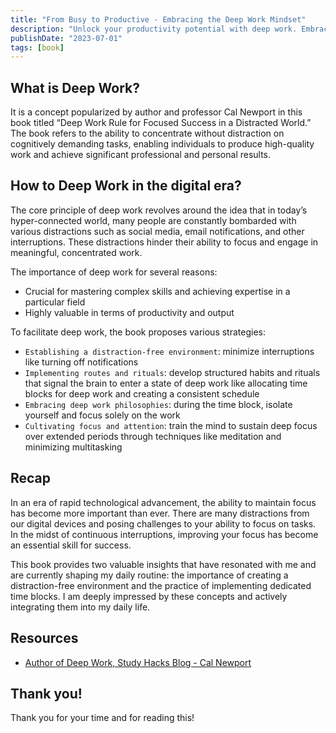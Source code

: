 ```yaml
---
title: "From Busy to Productive - Embracing the Deep Work Mindset"
description: "Unlock your productivity potential with deep work. Embrace focus, eliminate distractions, and achieve remarkable results in a distracted world."
publishDate: "2023-07-01"
tags: [book]
---
```


## What is Deep Work?

It is a concept popularized by author and professor Cal Newport in this book titled “Deep Work Rule for Focused Success in a Distracted World.” The book refers to the ability to concentrate without distraction on cognitively demanding tasks, enabling individuals to produce high-quality work and achieve significant professional and personal results.

## How to Deep Work in the digital era?

The core principle of deep work revolves around the idea that in today’s hyper-connected world, many people are constantly bombarded with various distractions such as social media, email notifications, and other interruptions. These distractions hinder their ability to focus and engage in meaningful, concentrated work.

The importance of deep work for several reasons:

- Crucial for mastering complex skills and achieving expertise in a particular field
- Highly valuable in terms of productivity and output

To facilitate deep work, the book proposes various strategies:

- `Establishing a distraction-free environment`: minimize interruptions like turning off notifications
- `Implementing routes and rituals`: develop structured habits and rituals that signal the brain to enter a state of deep work like allocating time blocks for deep work and creating a consistent schedule
- `Embracing deep work philosophies`: during the time block, isolate yourself and focus solely on the work
- `Cultivating focus and attention`: train the mind to sustain deep focus over extended periods through techniques like meditation and minimizing multitasking

## Recap

In an era of rapid technological advancement, the ability to maintain focus has become more important than ever. There are many distractions from our digital devices and posing challenges to your ability to focus on tasks. In the midst of continuous interruptions, improving your focus has become an essential skill for success.

This book provides two valuable insights that have resonated with me and are currently shaping my daily routine: the importance of creating a distraction-free environment and the practice of implementing dedicated time blocks. I am deeply impressed by these concepts and actively integrating them into my daily life.

## Resources

- <a href="https://calnewport.com/" target="_blank" rel="noopener noreferrer">Author of Deep Work, Study Hacks Blog - Cal Newport</a>

## Thank you!

Thank you for your time and for reading this!
